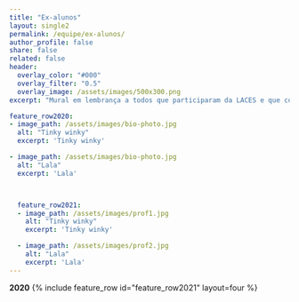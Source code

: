 ```yaml
---
title: "Ex-alunos"
layout: single2
permalink: /equipe/ex-alunos/
author_profile: false
share: false
related: false
header:
  overlay_color: "#000"
  overlay_filter: "0.5"
  overlay_image: /assets/images/500x300.png
excerpt: "Mural em lembrança a todos que participaram da LACES e que contribuiram para esse projeto!"

feature_row2020:
- image_path: /assets/images/bio-photo.jpg
  alt: "Tinky winky"
  excerpt: 'Tinky winky'

- image_path: /assets/images/bio-photo.jpg
  alt: "Lala"
  excerpt: 'Lala'



  feature_row2021:
  - image_path: /assets/images/prof1.jpg
    alt: "Tinky winky"
    excerpt: 'Tinky winky'

  - image_path: /assets/images/prof2.jpg
    alt: "Lala"
    excerpt: 'Lala'
---
```

<strong>2020</strong>
{% include feature_row id="feature_row2021" layout=four  %}
